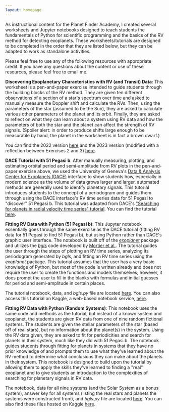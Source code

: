 ```yaml
---
layout: homepage
---
```


As instructional content for the Planet Finder Academy, I created several worksheets and Jupyter notebooks designed to teach students the fundamentals of Python for scientific programming and the basics of the RV method for detecting exoplanets. These worksheets/tutorials are designed to be completed in the order that they are listed below, but they can be adapted to work as standalone activities.

Please feel free to use any of the following resources with appropriate credit. If you have any questions about the content or use of these resources, please feel free to email me.

**Discovering Exoplanetary Characteristics with RV (and Transit) Data**: This worksheet is a pen-and-paper exercise intended to guide students through the building blocks of the RV method. They are given ten different observations of a section of a star's spectrum over time and asked to manually measure the Doppler shift and calculate the RVs. Then, using the parameters of the star (assumed to be the Sun), they are asked to calculate various other parameters of the planet and its orbit. Finally, they are asked to reflect on what they can learn about a system using RV data and how the parameters of both the star and the planet can affect the strength of RV signals. (Spoiler alert: in order to produce shifts large enough to be measurable by hand, the planet in the worksheet is in fact a brown dwarf.) 

You can find the 2022 version [here](https://docs.google.com/document/d/1vBqAK_OZa76dc1uOtBtaMJzP8NL6VAtaoe1dlWSYJBU/edit?usp=sharing) and the 2023 version (modified with a reflection between Exercises 2 and 3) [here](https://docs.google.com/document/d/14c2f3wyDDC3sKACxmoBmBcDhahna-Xr893IAMyRIQEI/edit?usp=sharing).

**DACE Tutorial with 51 Pegasi b**: After manually measuring, plotting, and estimating orbital period and semi-amplitude from RV plots in the pen-and-paper exercise above, we used the University of Geneva's [Data & Analysis Center for Exoplanets (DACE)](https://dace.unige.ch/dashboard/) interface to show students how, especially in modern science as the volume of data grows larger and larger, automated methods are generally used to identify planetary signals. This tutorial introduces students to the concept of a periodogram and guides them through using the DACE interface's RV time series data for 51 Pegasi to "discover" 51 Pegasi b. This tutorial was adapted from DACE's ["Searching for planets in radial velocity time series" tutorial](https://dace.unige.ch/tutorials/?tutorialId=2). You can find the tutorial [here](https://docs.google.com/document/d/1BtQe-do51A0J4JJ-kV2-rPhOlC2wFvRs8d1kVuDfhvg/edit?usp=sharing).

**Fitting RV Data with Python (51 Pegasi b)**: This Jupyter notebook essentially goes through the same exercise as the DACE tutorial (fitting RV data for 51 Pegasi to find 51 Pegasi b), but using Python rather than DACE's graphic user interface. The notebook is built off of the [*exoplanet*](https://docs.exoplanet.codes/en/latest/) package and utilizes the [*bgls*](https://github.com/mfouesneau/bgls) code developed by [Mortier et al.](https://arxiv.org/abs/1412.0467). The tutorial guides the user through the steps of plotting an RV time series, analyzing its periodogram generated by *bgls*, and fitting an RV time series using the *exoplanet* package. This tutorial assumes that the user has a very basic knowledge of Python, but most of the code is written already and does not require the user to create the functions and models themselves; however, it does prompt the user to fill in the blanks with formulas and initial guesses for period and semi-amplitude in certain places.

The tutorial notebook, data, and *bgls.py* file are located [here](https://drive.google.com/drive/folders/1lFqmP6T3FQfO0UeiEkpOv2fVgEEqgFPX?usp=sharing). You can also access this tutorial on Kaggle, a web-based notebook service, [here](https://www.kaggle.com/code/sxjiang2308/tutorial-fitting-rv-data-with-python).

**Fitting RV Data with Python (Random Systems)**: This notebook uses the same code and methods as the tutorial, but instead of a known system and exoplanet, the students are given RV data from one of nine random fictional systems. The students are given the stellar parameters of the star (based off of real stars), but no information about the planet(s) in the system. Using the RV data given, they are asked to fit for periodicities and search for planets in their system, much like they did with 51 Pegasi b. The notebook guides students through fitting for planets in systems that they have no prior knowledge of and prompts them to use what they've learned about the RV method to determine what conclusions they can make about the planets in their system. This notebook is designed to build upon the tutorial by allowing them to apply the skills they've learned to finding a "real" exoplanet and to give students an introduction to the complexities of searching for planetary signals in RV data.

The notebook, data for all nine systems (and the Solar System as a bonus system), answer key for all systems (listing the real stars and planets the systems were constructed from), and *bgls.py* file are located [here](https://drive.google.com/drive/folders/1ZkZ3l-_WiyIR7M_1Yt0_qZh5gukph5Bn?usp=sharing). You can also find these files hosted on Kaggle [here](https://www.kaggle.com/code/sxjiang2308/pfa-group-projects-fitting-rv-data).
